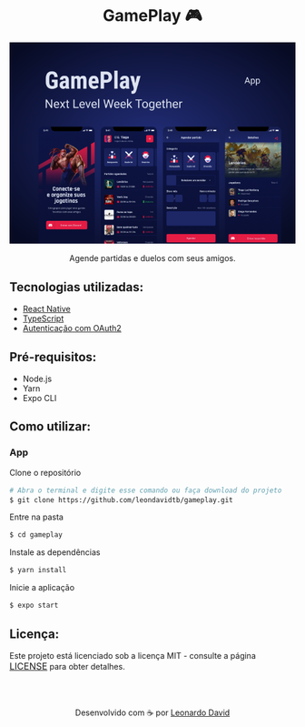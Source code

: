 <h1 align="center">GamePlay 🎮</h1>

<p align="center"  >
  <img src="assets/capa.png" />
</p>

<p align="center">
  Agende partidas e duelos com seus amigos. 
</p>

<h2> Tecnologias utilizadas: </h2>

- <a href="https://reactnative.dev" > React Native </a>
- <a href="https://www.typescriptlang.org/"> TypeScript </a>
- <a href=""> Autenticação com OAuth2 </a>
<!-- - <a href="https://callstack.github.io/react-native-testing-library/"> React-Native-Testing-Library </a>  -->

## Pré-requisitos:

- Node.js
- Yarn
- Expo CLI

## Como utilizar:

### App

Clone o repositório

```bash
# Abra o terminal e digite esse comando ou faça download do projeto
$ git clone https://github.com/leondavidtb/gameplay.git
```

Entre na pasta

```bash
$ cd gameplay
```

Instale as dependências

```bash
$ yarn install
```

Inicie a aplicação

```bash
$ expo start
```

<!-- ### Server
Instale o JSON Server globalmente na sua máquina
```bash
$ npm install -g json-server
```
Inicie o servidor
```bash
$ json-server ./src/services/server.json --host 192.168.2.12 --port 3333
```
**⚠️ Lembre-se de utilizar o endereço de IP da sua máquina**
 -->

## Licença:

<p>Este projeto está licenciado sob a licença MIT - consulte a página <a href="https://opensource.org/licenses/MIT" style=" font-size: 16px; " >LICENSE</a> para obter detalhes.</p>

</br>
</br>

<p align="center">Desenvolvido com ☕ por <a href="https://github.com/leondavidtb">Leonardo David </a>
<div align="center">
 </div>
